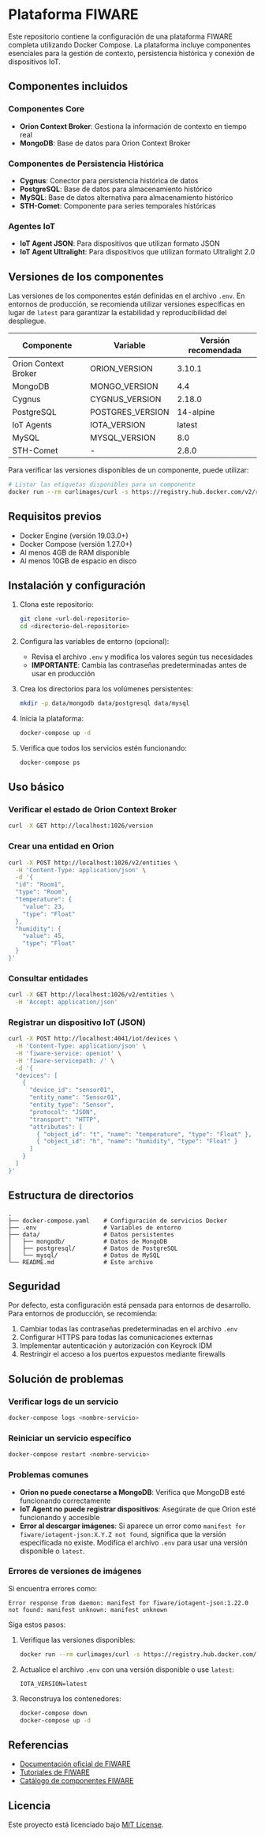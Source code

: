 # Plataforma FIWARE

Este repositorio contiene la configuración de una plataforma FIWARE completa utilizando Docker Compose. La plataforma incluye componentes esenciales para la gestión de contexto, persistencia histórica y conexión de dispositivos IoT.

## Componentes incluidos

### Componentes Core
- **Orion Context Broker**: Gestiona la información de contexto en tiempo real
- **MongoDB**: Base de datos para Orion Context Broker

### Componentes de Persistencia Histórica
- **Cygnus**: Conector para persistencia histórica de datos
- **PostgreSQL**: Base de datos para almacenamiento histórico
- **MySQL**: Base de datos alternativa para almacenamiento histórico
- **STH-Comet**: Componente para series temporales históricas

### Agentes IoT
- **IoT Agent JSON**: Para dispositivos que utilizan formato JSON
- **IoT Agent Ultralight**: Para dispositivos que utilizan formato Ultralight 2.0

## Versiones de los componentes

Las versiones de los componentes están definidas en el archivo `.env`. En entornos de producción, se recomienda utilizar versiones específicas en lugar de `latest` para garantizar la estabilidad y reproducibilidad del despliegue.

| Componente | Variable | Versión recomendada |
|------------|----------|---------------------|
| Orion Context Broker | ORION_VERSION | 3.10.1 |
| MongoDB | MONGO_VERSION | 4.4 |
| Cygnus | CYGNUS_VERSION | 2.18.0 |
| PostgreSQL | POSTGRES_VERSION | 14-alpine |
| IoT Agents | IOTA_VERSION | latest |
| MySQL | MYSQL_VERSION | 8.0 |
| STH-Comet | - | 2.8.0 |

Para verificar las versiones disponibles de un componente, puede utilizar:

```bash
# Listar las etiquetas disponibles para un componente
docker run --rm curlimages/curl -s https://registry.hub.docker.com/v2/repositories/fiware/orion/tags | jq -r '.results[].name'
```

## Requisitos previos

- Docker Engine (versión 19.03.0+)
- Docker Compose (versión 1.27.0+)
- Al menos 4GB de RAM disponible
- Al menos 10GB de espacio en disco

## Instalación y configuración

1. Clona este repositorio:
   ```bash
   git clone <url-del-repositorio>
   cd <directorio-del-repositorio>
   ```

2. Configura las variables de entorno (opcional):
   - Revisa el archivo `.env` y modifica los valores según tus necesidades
   - **IMPORTANTE**: Cambia las contraseñas predeterminadas antes de usar en producción

3. Crea los directorios para los volúmenes persistentes:
   ```bash
   mkdir -p data/mongodb data/postgresql data/mysql
   ```

4. Inicia la plataforma:
   ```bash
   docker-compose up -d
   ```

5. Verifica que todos los servicios estén funcionando:
   ```bash
   docker-compose ps
   ```

## Uso básico

### Verificar el estado de Orion Context Broker

```bash
curl -X GET http://localhost:1026/version
```

### Crear una entidad en Orion

```bash
curl -X POST http://localhost:1026/v2/entities \
  -H 'Content-Type: application/json' \
  -d '{
  "id": "Room1",
  "type": "Room",
  "temperature": {
    "value": 23,
    "type": "Float"
  },
  "humidity": {
    "value": 45,
    "type": "Float"
  }
}'
```

### Consultar entidades

```bash
curl -X GET http://localhost:1026/v2/entities \
  -H 'Accept: application/json'
```

### Registrar un dispositivo IoT (JSON)

```bash
curl -X POST http://localhost:4041/iot/devices \
  -H 'Content-Type: application/json' \
  -H 'fiware-service: openiot' \
  -H 'fiware-servicepath: /' \
  -d '{
  "devices": [
    {
      "device_id": "sensor01",
      "entity_name": "Sensor01",
      "entity_type": "Sensor",
      "protocol": "JSON",
      "transport": "HTTP",
      "attributes": [
        { "object_id": "t", "name": "temperature", "type": "Float" },
        { "object_id": "h", "name": "humidity", "type": "Float" }
      ]
    }
  ]
}'
```

## Estructura de directorios

```
.
├── docker-compose.yaml    # Configuración de servicios Docker
├── .env                   # Variables de entorno
├── data/                  # Datos persistentes
│   ├── mongodb/           # Datos de MongoDB
│   ├── postgresql/        # Datos de PostgreSQL
│   └── mysql/             # Datos de MySQL
└── README.md              # Este archivo
```

## Seguridad

Por defecto, esta configuración está pensada para entornos de desarrollo. Para entornos de producción, se recomienda:

1. Cambiar todas las contraseñas predeterminadas en el archivo `.env`
2. Configurar HTTPS para todas las comunicaciones externas
3. Implementar autenticación y autorización con Keyrock IDM
4. Restringir el acceso a los puertos expuestos mediante firewalls

## Solución de problemas

### Verificar logs de un servicio

```bash
docker-compose logs <nombre-servicio>
```

### Reiniciar un servicio específico

```bash
docker-compose restart <nombre-servicio>
```

### Problemas comunes

- **Orion no puede conectarse a MongoDB**: Verifica que MongoDB esté funcionando correctamente
- **IoT Agent no puede registrar dispositivos**: Asegúrate de que Orion esté funcionando y accesible
- **Error al descargar imágenes**: Si aparece un error como `manifest for fiware/iotagent-json:X.Y.Z not found`, significa que la versión especificada no existe. Modifica el archivo `.env` para usar una versión disponible o `latest`.

### Errores de versiones de imágenes

Si encuentra errores como:
```
Error response from daemon: manifest for fiware/iotagent-json:1.22.0 not found: manifest unknown: manifest unknown
```

Siga estos pasos:

1. Verifique las versiones disponibles:
   ```bash
   docker run --rm curlimages/curl -s https://registry.hub.docker.com/v2/repositories/fiware/iotagent-json/tags | jq -r '.results[].name'
   ```

2. Actualice el archivo `.env` con una versión disponible o use `latest`:
   ```
   IOTA_VERSION=latest
   ```

3. Reconstruya los contenedores:
   ```bash
   docker-compose down
   docker-compose up -d
   ```

## Referencias

- [Documentación oficial de FIWARE](https://www.fiware.org/developers/)
- [Tutoriales de FIWARE](https://fiware-tutorials.readthedocs.io/en/latest/)
- [Catálogo de componentes FIWARE](https://www.fiware.org/developers/catalogue/)

## Licencia

Este proyecto está licenciado bajo [MIT License](LICENSE). 